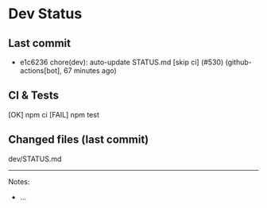 # Dev Status

## Last commit
- e1c6236 chore(dev): auto-update STATUS.md [skip ci] (#530) (github-actions[bot], 67 minutes ago)
## CI & Tests
[OK] npm ci
[FAIL] npm test

## Changed files (last commit)
dev/STATUS.md

---
Notes:
- ...
